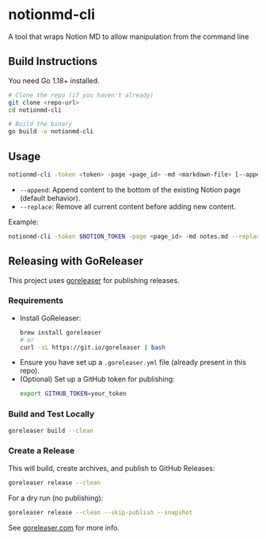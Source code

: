 # notionmd-cli
A tool that wraps Notion MD to allow manipulation from the command line

## Build Instructions

You need Go 1.18+ installed.

```sh
# Clone the repo (if you haven't already)
git clone <repo-url>
cd notionmd-cli

# Build the binary
go build -o notionmd-cli
```

## Usage

```sh
notionmd-cli -token <token> -page <page_id> -md <markdown-file> [--append|--replace]
```

- `--append`: Append content to the bottom of the existing Notion page (default behavior).
- `--replace`: Remove all current content before adding new content.

Example:
```sh
notionmd-cli -token $NOTION_TOKEN -page <page_id> -md notes.md --replace
```

## Releasing with GoReleaser

This project uses [goreleaser](https://goreleaser.com/) for publishing releases.

### Requirements
- Install GoReleaser:  
  ```sh
  brew install goreleaser
  # or
  curl -sL https://git.io/goreleaser | bash
  ```
- Ensure you have set up a `.goreleaser.yml` file (already present in this repo).
- (Optional) Set up a GitHub token for publishing:  
  ```sh
  export GITHUB_TOKEN=your_token
  ```

### Build and Test Locally
```sh
goreleaser build --clean
```

### Create a Release
This will build, create archives, and publish to GitHub Releases:
```sh
goreleaser release --clean
```

For a dry run (no publishing):
```sh
goreleaser release --clean --skip-publish --snapshot
```

See [goreleaser.com](https://goreleaser.com/quick-start/) for more info.
